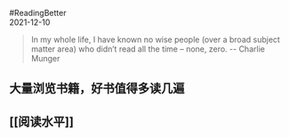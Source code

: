 #ReadingBetter  
2021-12-10

>In my whole life, I have known no wise people (over a broad subject matter area) who didn’t read all the time – none, zero.
>-- Charlie Munger

## 大量浏览书籍，好书值得多读几遍
## [[阅读水平]]